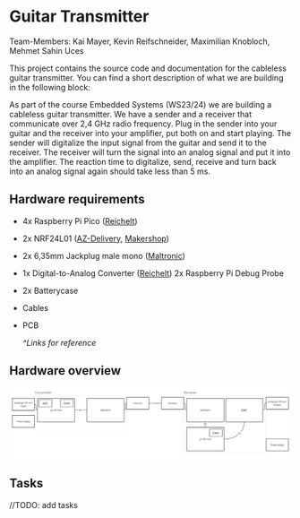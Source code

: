 # Guitar Transmitter

Team-Members: Kai Mayer, Kevin Reifschneider, Maximilian Knobloch, Mehmet Sahin Uces

This project contains the source code and documentation for the cableless guitar transmitter. You can find a short description of what we are building in the following block:

As part of the course Embedded Systems (WS23/24) we are building a cableless guitar transmitter. We have a sender and a receiver that communicate over 2,4 GHz radio frequency. Plug in the sender into your guitar and the receiver into your amplifier, put both on and start playing. The sender will digitalize the input signal from the guitar and send it to the receiver. The receiver will turn the signal into an analog signal and put it into the amplifier. The reaction time to digitalize, send, receive and turn back into an analog signal again should take less than 5 ms.

## Hardware requirements

- 4x Raspberry Pi Pico ([Reichelt](https://www.reichelt.de/raspberry-pi-pico-rp2040-cortex-m0-microusb-rasp-pi-pico-p295706.html))
- 2x NRF24L01 ([AZ-Delivery](https://www.az-delivery.de/en/products/3x-nrf24l01-mit-2-4-ghz), [Makershop](https://www.makershop.de/module/funk/nrf24l01-pa-lna-sma-antenne/))
- 2x 6,35mm Jackplug male mono ([Maltronic](https://maltronic.de/detail/index/sArticle/35598))
- 1x Digital-to-Analog Converter ([Reichelt](https://www.reichelt.de/de/de/entwicklerboards-dac-konverter-mcp4725-debo-dac-mcp4725-p334976.html))
2x Raspberry Pi Debug Probe 
- 2x Batterycase
- Cables
- PCB

   *^Links for reference*

## Hardware overview

![Hardware overview](./images/hardware-overview.png)

## Tasks

//TODO: add tasks
